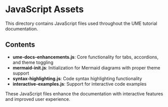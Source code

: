 # JavaScript Assets

This directory contains JavaScript files used throughout the UME tutorial documentation.

## Contents

- **ume-docs-enhancements.js**: Core functionality for tabs, accordions, and theme toggling
- **mermaid-init.js**: Initialization for Mermaid diagrams with proper theme support
- **syntax-highlighting.js**: Code syntax highlighting functionality
- **interactive-examples.js**: Support for interactive code examples

These JavaScript files enhance the documentation with interactive features and improved user experience.
